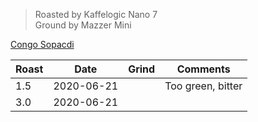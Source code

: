 > Roasted by Kaffelogic Nano 7<br>
> Ground by Mazzer Mini

[Congo Sopacdi](https://www.greenbeanhouse.co.nz/product/CongoSopacdiFTO400g)

| Roast | Date       | Grind | Comments |
|-------|------------|-------|----------
| 1.5   | 2020-06-21 |  | Too green, bitter
| 3.0   | 2020-06-21 |  | 



